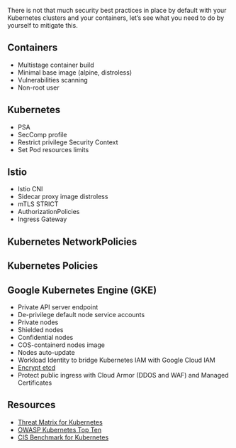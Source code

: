 There is not that much security best practices in place by default with your Kubernetes clusters and your containers, let’s see what you need to do by yourself to mitigate this.

## Containers

- Multistage container build
- Minimal base image (alpine, distroless)
- Vulnerabilities scanning
- Non-root user

## Kubernetes

- PSA
- SecComp profile
- Restrict privilege Security Context
- Set Pod resources limits

## Istio

- Istio CNI
- Sidecar proxy image distroless
- mTLS STRICT
- AuthorizationPolicies
- Ingress Gateway

## Kubernetes NetworkPolicies

## Kubernetes Policies

## Google Kubernetes Engine (GKE)

- Private API server endpoint
- De-privilege default node service accounts
- Private nodes
- Shielded nodes
- Confidential nodes
- COS-containerd nodes image
- Nodes auto-update
- Workload Identity to bridge Kubernetes IAM with Google Cloud IAM
- [Encrypt etcd](https://cloud.google.com/kubernetes-engine/docs/how-to/encrypting-secrets)
- Protect public ingress with Cloud Armor (DDOS and WAF) and Managed Certificates

## Resources

- [Threat Matrix for Kubernetes](http://aka.ms/KubernetesThreatMatrix)
- [OWASP Kubernetes Top Ten](https://owasp.org/www-project-kubernetes-top-ten/)
- [CIS Benchmark for Kubernetes](https://www.cisecurity.org/benchmark/kubernetes)
